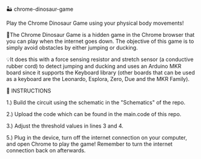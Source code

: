 🏜 chrome-dinosaur-game

 Play the Chrome Dinosaur Game using your physical body movements!

🔖The Chrome Dinosaur Game is a hidden game in the Chrome browser that you can play when the internet goes down. The objective of this game is to simply avoid obstacles by either jumping or ducking.

💡It does this with a force sensing resistor and stretch sensor (a conductive rubber cord) to detect jumping and ducking and uses an Arduino MKR board since it supports the Keyboard library (other boards that can be used as a keyboard are the Leonardo, Esplora, Zero, Due and the MKR Family).

📑 INSTRUCTIONS

1.) Build the circuit using the schematic in the "Schematics" of the repo.

2.) Upload the code which can be found in the main.code of this repo.

3.) Adjust the threshold values in lines 3 and 4.

5.) Plug in the device, turn off the internet connection on your computer, and open Chrome to play the game! Remember to turn the internet connection back on afterwards.
